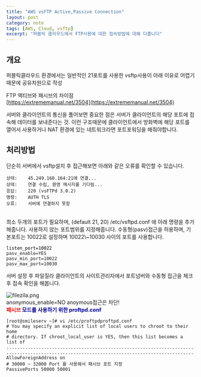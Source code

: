 ```yaml
---
title: "AWS vsFTP Active,Passive Connection"
layout: post
category: note
tags: [AWS, Cloud, vsftp]
excerpt: "퍼블릭 클라우드에서 FTP사용에 대한 접속방법에 대해 다룹니다"
---
```


## 개요

퍼블릭클라우드 환경에서는 일반적인 21포트를 사용한 vsftp사용이 아래 이유로 어렵기때문에 공유차원으로 작성

FTP 액티브와 패시브의 차이점<br>
[https://extrememanual.net/3504](https://extrememanual.net/3504)

서버와 클라이언트의 통신을 풀어보면 중요한 점은 서버가 클라이언트의 해당 포트에 접속해 데이터를 보내준다는 것.
이런 구조때문에 클라이언트에서 방화벽에 해당 포트를 열어서 사용하거나 NAT 환경에 있는 네트워크라면 포트포워딩을 해줘야합니다.

## 처리방법

단순히 서버에서 vsftp설치 후 접근해보면 아래와 같은 오류를 확인할 수 있습니다.

`상태:	45.249.160.164:21에 연결...`<br>
`상태:	연결 수립, 환영 메시지를 기다림...`<br>
`응답:	220 (vsFTPd 3.0.2)`<br>
`명령:	AUTH TLS`<br>
`오류:	서버에 연결하지 못함`<br>

<br>
최소 두개의 포트가 필요하며, (default 21, 20)
/etc/vsftpd.conf 에 아래 명령을 추가해줍니다. 사용하지 않는 포트범위를 지정해줍니다.
수동형(pasv)접근을 허용하며, 기본포트는 10022로 설정하며 10022\~10030 사이의 포트를 사용합니다.

<span style="color:#000000">`listen_port=10022`</span><br>
`pasv_enable=YES`<span style="color:#000000"></span><br>
`pasv_min_port=10022`<br>
`pasv_max_port=10030`

서버 설정 후 파일질라 클라이언트의 사이트관리자에서 포트넘버와 수동형 접근을 체크 후 접속 확인을 해봅니다.

![filezila.png](/Techlog/assets/img/posts/2020-06-17-AWS_VSFTP_images/05e765a2.png)
<br>
<span style="color:#171717">anonymous\_enable=NO</span>
anoymous접근은 차단!
<br>
<span style="color:#000000">**<span style="color:#000099"><span style="color:red">패시브</span> 모드를 사용하기 위한 proftpd.conf </span>**</span>

```
[root@smileserv ~]# vi /etc/proftpdproftpd.conf
# You may specify an explicit list of local users to chroot to their home
# directory. If chroot_local_user is YES, then this list becomes a list of
...........................................................................
...........................................................................
AllowForeignAddress on
# 30000 ~ 32000 Port 를 사용해서 패시브 포트 지정
PassivePorts 50000 50001
```